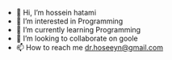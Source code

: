 - 👋 Hi, I’m hossein hatami
- 👀 I’m interested in  Programming
- 🌱 I’m currently learning Programming
- 💞️ I’m looking to collaborate on goole
- 📫 How to reach me dr.hoseeyn@gmail.com

<!---
dr-hoseyn/dr-hoseyn is a ✨ special ✨ repository because its `README.md` (this file) appears on your GitHub profile.
You can click the Preview link to take a look at your changes.
--->

